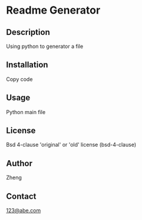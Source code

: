 # Readme Generator

## Description
Using python to generator a file

## Installation
Copy code

## Usage
Python main file

## License
Bsd 4-clause 'original' or 'old' license (bsd-4-clause)

## Author
Zheng

## Contact
123@abe.com

